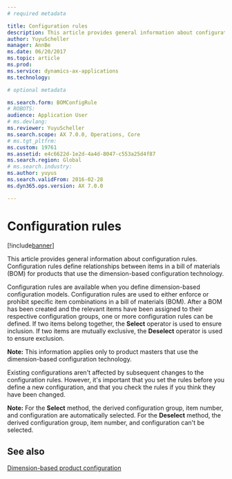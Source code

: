 ```yaml
---
# required metadata

title: Configuration rules
description: This article provides general information about configuration rules. Configuration rules define relationships between items in a bill of materials (BOM) for products that use the dimension-based configuration technology.
author: YuyuScheller
manager: AnnBe
ms.date: 06/20/2017
ms.topic: article
ms.prod: 
ms.service: dynamics-ax-applications
ms.technology: 

# optional metadata

ms.search.form: BOMConfigRule
# ROBOTS: 
audience: Application User
# ms.devlang: 
ms.reviewer: YuyuScheller
ms.search.scope: AX 7.0.0, Operations, Core
# ms.tgt_pltfrm: 
ms.custom: 19761
ms.assetid: e4c6622d-1e2d-4a4d-8047-c553a25d4f87
ms.search.region: Global
# ms.search.industry: 
ms.author: yuyus
ms.search.validFrom: 2016-02-28
ms.dyn365.ops.version: AX 7.0.0

---
```


# Configuration rules

[!include[banner](../includes/banner.md)]


This article provides general information about configuration rules. Configuration rules define relationships between items in a bill of materials (BOM) for products that use the dimension-based configuration technology.

Configuration rules are available when you define dimension-based configuration models. Configuration rules are used to either enforce or prohibit specific item combinations in a bill of materials (BOM). After a BOM has been created and the relevant items have been assigned to their respective configuration groups, one or more configuration rules can be defined. If two items belong together, the **Select** operator is used to ensure inclusion. If two items are mutually exclusive, the **Deselect** operator is used to ensure exclusion.  

**Note:** This information applies only to product masters that use the dimension-based configuration technology.  

Existing configurations aren't affected by subsequent changes to the configuration rules. However, it's important that you set the rules before you define a new configuration, and that you check the rules if you think they have been changed.  

**Note:** For the **Select** method, the derived configuration group, item number, and configuration are automatically selected. For the **Deselect** method, the derived configuration group, item number, and configuration can't be selected.

See also
--------

[Dimension-based product configuration](dimension-based-product-configuration.md)



